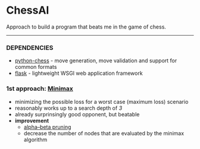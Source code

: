 ChessAI
=====================================================

Approach to build a program that beats me in the game of chess.

**********************************

### DEPENDENCIES
- [python-chess](https://python-chess.readthedocs.io/en/latest/) - move generation, move validation and support for common formats
- [flask](https://flask.palletsprojects.com/en/1.1.x/) - lightweight WSGI web application framework

### 1st approach: [Minimax](https://en.wikipedia.org/wiki/Minimax)
- minimizing the possible loss for a worst case (maximum loss) scenario
- reasonably works up to a search depth of *3*
- already surprinsingly good opponent, but beatable
- **improvement**
    - [alpha–beta pruning](https://en.wikipedia.org/wiki/Alpha%E2%80%93beta_pruning)
    - decrease the number of nodes that are evaluated by the minimax algorithm 